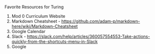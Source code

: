 Favorite Resources for Turing

1. Mod 0 Curriculum Website
2. Markdown Cheatsheet - https://github.com/adam-p/markdown-here/wiki/Markdown-Cheatsheet
3. Google Calendar
4. Slack - https://slack.com/help/articles/360057554553-Take-actions-quickly-from-the-shortcuts-menu-in-Slack
5. Google
